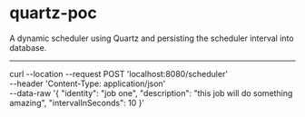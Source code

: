 # quartz-poc
A dynamic scheduler using Quartz and persisting the scheduler interval into database.

<hr>

curl --location --request POST 'localhost:8080/scheduler' \
--header 'Content-Type: application/json' \
--data-raw '{
"identity": "job one",
"description": "this job will do something amazing",
"intervalInSeconds": 10
}'
